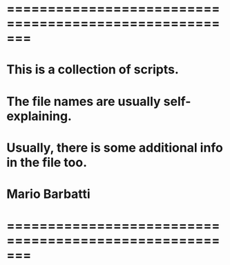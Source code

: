 # =======================================================
# This is a collection of scripts.
# The file names are usually self-explaining.
# Usually, there is some additional info in the file too.
#
# Mario Barbatti
# =======================================================
